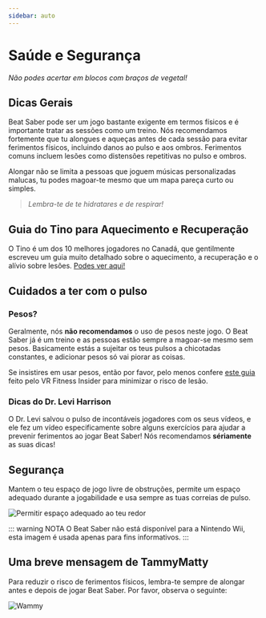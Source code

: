 ```yaml
---
sidebar: auto
---
```


# Saúde e Segurança
_Não podes acertar em blocos com braços de vegetal!_

## Dicas Gerais
Beat Saber pode ser um jogo bastante exigente em termos físicos e é importante tratar as sessões como um treino. Nós recomendamos fortemente que tu alongues e aqueças antes de cada sessão para evitar ferimentos físicos, incluindo danos ao pulso e aos ombros. Ferimentos comuns incluem lesões como distensões repetitivas no pulso e ombros.

Alongar não se limita a pessoas que joguem músicas personalizadas malucas, tu podes magoar-te mesmo que um mapa pareça curto ou simples.

> _Lembra-te de te hidratares e de respirar!_

## Guia do Tino para Aquecimento e Recuperação
O Tino é um dos 10 melhores jogadores no Canadá, que gentilmente escreveu um guia muito detalhado sobre o aquecimento, a recuperação e o alívio sobre lesões. [Podes ver aqui!](https://docs.google.com/document/d/122rd-eU0mkwQ6fXUwSmo1_XAh73Jyqd1u6ncrUjtkD0/)

## Cuidados a ter com o pulso

### Pesos?
Geralmente, nós **não recomendamos** o uso de pesos neste jogo. O Beat Saber já é um treino e as pessoas estão sempre a magoar-se mesmo sem pesos. Basicamente estás a sujeitar os teus pulsos a chicotadas constantes, e adicionar pesos só vai piorar as coisas.

Se insistires em usar pesos, então por favor, pelo menos confere [este guia](https://www.vrfitnessinsider.com/beat-saber-weighted-gear/) feito pelo VR Fitness Insider para minimizar o risco de lesão.

### Dicas do Dr. Levi Harrison
O Dr. Levi salvou o pulso de incontáveis jogadores com os seus vídeos, e ele fez um vídeo especificamente sobre alguns exercícios para ajudar a prevenir ferimentos ao jogar Beat Saber! Nós recomendamos **sériamente** as suas dicas!

<YouTube url='https://www.youtube.com/watch?v=IoL1NOKUmoU' />

## Segurança
Mantem o teu espaço de jogo livre de obstruções, permite um espaço adequado durante a jogabilidade e usa sempre as tuas correias de pulso.

![Permitir espaço adequado ao teu redor](~@images/health-and-safety/allow-adequate-room-around-you.png "Permitir espaço adequado ao teu redor")

::: warning NOTA
O Beat Saber não está disponível para a Nintendo Wii, esta imagem é usada apenas para fins informativos.
:::

## Uma breve mensagem de TammyMatty
Para reduzir o risco de ferimentos físicos, lembra-te sempre de alongar antes e depois de jogar Beat Saber. Por favor, observa o seguinte:

![Wammy](~@images/health-and-safety/wammy.gif "Wammy")
